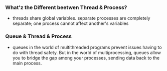 ### What'z the Different beetwen Thread & Process?

* threads share global variables. separate processes are completely separate; one process cannot affect another's variables

### Queue & Thread & Process
* queues in the world of multithreaded programs prevent issues having to do with thread safety. But in the world of multiprocessing, queues allow you to bridge the gap among your processes, sending data back to the main process.
